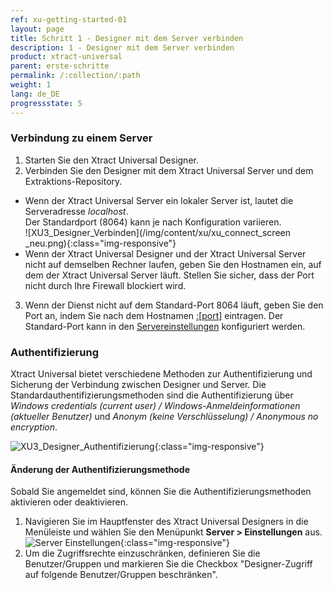 ```yaml
---
ref: xu-getting-started-01
layout: page
title: Schritt 1 - Designer mit dem Server verbinden
description: 1 - Designer mit dem Server verbinden
product: xtract-universal
parent: erste-schritte
permalink: /:collection/:path
weight: 1
lang: de_DE
progressstate: 5
---
```


### Verbindung zu einem Server
1. Starten Sie den Xtract Universal Designer.
2. Verbinden Sie den Designer mit dem Xtract Universal Server und dem Extraktions-Repository.
- Wenn der Xtract Universal Server ein lokaler Server ist, lautet die Serveradresse *localhost*.<br>
Der Standardport (8064) kann je nach Konfiguration variieren.  
![XU3_Designer_Verbinden](/img/content/xu/xu_connect_screen _neu.png){:class="img-responsive"}
- Wenn der Xtract Universal Designer und der Xtract Universal Server nicht auf demselben Rechner laufen, geben Sie den Hostnamen ein, auf dem der Xtract Universal Server läuft. Stellen Sie sicher, dass der Port nicht durch Ihre Firewall blockiert wird.
3. Wenn der Dienst nicht auf dem Standard-Port 8064 läuft, geben Sie den Port an, indem Sie nach dem Hostnamen [:[port]](../server/ports) eintragen.
Der Standard-Port kann in den [Servereinstellungen](../server/server_einstellungen) konfiguriert werden.

### Authentifizierung
Xtract Universal bietet verschiedene Methoden zur Authentifizierung und Sicherung der Verbindung zwischen Designer und Server. Die Standardauthentifizierungsmethoden sind die Authentifizierung über  *Windows credentials (current user) / Windows-Anmeldeinformationen (aktueller Benutzer)* und *Anonym (keine Verschlüsselung) / Anonymous no encryption*.

![XU3_Designer_Authentifizierung](/img/content/XU3_Designer_Authentication.png){:class="img-responsive"}

#### Änderung der Authentifizierungsmethode
Sobald Sie angemeldet sind, können Sie die Authentifizierungsmethoden aktivieren oder deaktivieren. <br>
1. Navigieren Sie im Hauptfenster des Xtract Universal Designers in die Menüleiste und wählen Sie den Menüpunkt **Server > Einstellungen** aus.  
![Server Einstellungen](/img/content/Server-Settings.png){:class="img-responsive"}
2. Um die Zugriffsrechte einzuschränken, definieren Sie die Benutzer/Gruppen und markieren Sie die Checkbox "Designer-Zugriff auf folgende Benutzer/Gruppen beschränken".

